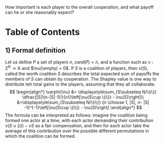 How important is each player to the overall cooperation, and what payoff 
can he or she reasonably expect?

# Table of Contents

## 1) Formal definition
Let us define $P$ a set of players $n$, $card(P) = n$, and a function such as $\nu: 2^{N} \rightarrow \mathbb{R}$ and $\nu(\empty) = 0$. 
If $S$ is a coalition of players, then $\nu(S)$, called the worth coalition $S$ describes the total expected sum of payoffs the members of $S$ can obtain by cooperation.
The Shapley value is one way to distribute teh total gains to the players, assuming that they all collaborate. 
$$
\begin{align*}
\varphi(\nu) &= \displaystyle\sum_{S\subseteq N/\{i\}}
\dfrac{|S|!(n-|S|-1)!}{n!}\left[\nu(S\cup \{i\}) - \nu(S)\right]\\
             &=\displaystyle\sum_{S\subseteq N/\{i\}}
{n \choose 1, |S|, n- |S| -1}^{-1}\left[\nu(S\cup \{i\}) - \nu(S)\right]
\end{align*}
$$
The formula can be interpreted as follows: imagine the coalition being formed one actor at a time, with each actor demanding their contribution 
$\nu(S \cup \{i\}) - \nu{S}$ as a fair compensation, and then for each actor take the average of this contribution over the possible different permutations in which the coalition can be formed. 